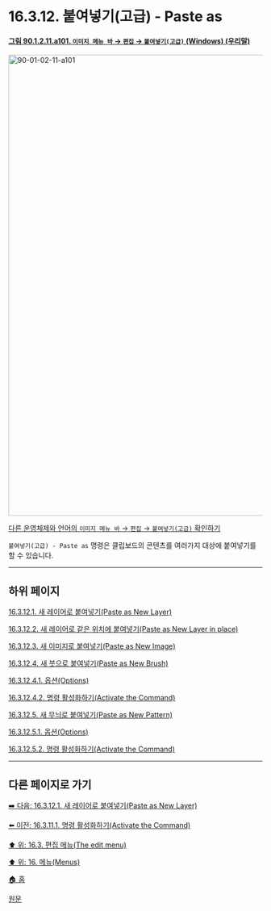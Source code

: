 # 16.3.12. 붙여넣기(고급) - Paste as

<a id="90-01-02-11-a101"></a>

#### [그림 90.1.2.11.a101. `이미지 메뉴 바` → `편집` → `붙여넣기(고급)` (Windows) (우리말)](./90-01-02-11-00-paste_as.md#90-01-02-11-a101)
<img width="745" height="914" alt="90-01-02-11-a101" src="https://github.com/user-attachments/assets/89928bac-fd46-4bb4-b448-0f7191311727" />

[다른 운영체제와 언어의 `이미지 메뉴 바` → `편집` → `붙여넣기(고급)` 확인하기](./90-01-02-11-00-paste_as.md#90-01-02-11-a102)

`붙여넣기(고급) - Paste as` 명령은 클립보드의 콘텐츠를 여러가지 대상에 붙여넣기를 할 수 있습니다.

***

## 하위 페이지

[16.3.12.1. 새 레이어로 붙여넣기(Paste as New Layer)](./16-03-12-01-new_layer.md)

[16.3.12.2. 새 레이어로 같은 위치에 붙여넣기(Paste as New Layer in place)](./16-03-12-02-new_layer_in_place.md)

[16.3.12.3. 새 이미지로 붙여넣기(Paste as New Image)](./16-03-12-03-new_image.md)

[16.3.12.4. 새 붓으로 붙여넣기(Paste as New Brush)](./16-03-12-04-00-new_brush.md)

[16.3.12.4.1. 옵션(Options)](./16-03-12-04-01-options.md)

[16.3.12.4.2. 명령 활성화하기(Activate the Command)](./16-03-12-04-02-activate_the_command.md)

[16.3.12.5. 새 무늬로 붙여넣기(Paste as New Pattern)](./16-03-12-05-00-new_pattern.md)

[16.3.12.5.1. 옵션(Options)](./16-03-12-05-01-options.md)

[16.3.12.5.2. 명령 활성화하기(Activate the Command)](./16-03-12-05-02-activate_the_command.md)

***

## 다른 페이지로 가기

[➡️ 다음: 16.3.12.1. 새 레이어로 붙여넣기(Paste as New Layer)](./16-03-12-01-new_layer.md)

[⬅️ 이전: 16.3.11.1. 명령 활성화하기(Activate the Command)](./16-03-11-01-activate_the_command.md)

[⬆️ 위: 16.3. 편집 메뉴(The edit menu)](./16-03-00-the-edit-menu.md)

[⬆️ 위: 16. 메뉴(Menus)](./16-00-menus.md)

[🏠 홈](./00-home.md)

[원문](https://docs.gimp.org/2.10/ko/gimp-edit-paste-as.html)